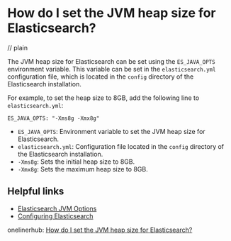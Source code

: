 # How do I set the JVM heap size for Elasticsearch?
// plain

The JVM heap size for Elasticsearch can be set using the `ES_JAVA_OPTS` environment variable. This variable can be set in the `elasticsearch.yml` configuration file, which is located in the `config` directory of the Elasticsearch installation.

For example, to set the heap size to 8GB, add the following line to `elasticsearch.yml`:

```
ES_JAVA_OPTS: "-Xms8g -Xmx8g"
```

- `ES_JAVA_OPTS`: Environment variable to set the JVM heap size for Elasticsearch.
- `elasticsearch.yml`: Configuration file located in the `config` directory of the Elasticsearch installation.
- `-Xms8g`: Sets the initial heap size to 8GB.
- `-Xmx8g`: Sets the maximum heap size to 8GB.

## Helpful links
- [Elasticsearch JVM Options](https://www.elastic.co/guide/en/elasticsearch/reference/current/heap-size.html)
- [Configuring Elasticsearch](https://www.elastic.co/guide/en/elasticsearch/reference/current/setup-configuration.html)

onelinerhub: [How do I set the JVM heap size for Elasticsearch?](https://onelinerhub.com/elasticsearch/how-do-i-set-the-jvm-heap-size-for-elasticsearch)